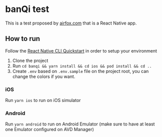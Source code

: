 # banQi test
This is a test proposed by [airfox.com](http://airfox.com) that is a React Native app.

## How to run
Follow the [React Native CLI Quickstart](https://reactnative.dev/docs/environment-setup) in order to setup your environment
1. Clone the project
1. Run `cd banqi && yarn install && cd ios && pod install && cd ..`
1. Create `.env` based on `.env.sample` file on the project root, you can change the colors if you want.

### iOS
Run `yarn ios` to run on iOS simulator
### Android
Run `yarn android` to run on Android Emulator (make sure to have at least one Emulator configured on AVD Manager)
